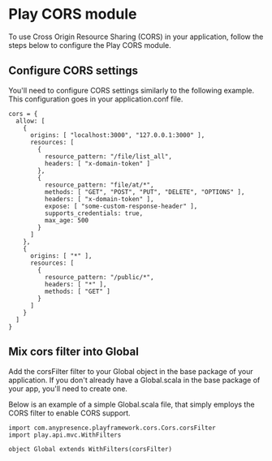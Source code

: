 # Play CORS module

To use Cross Origin Resource Sharing (CORS) in your application, follow the steps below to configure the Play CORS module.

## Configure CORS settings

You'll need to configure CORS settings similarly to the following example.  This configuration goes in your application.conf file.

    cors = {
      allow: [ 
        {
          origins: [ "localhost:3000", "127.0.0.1:3000" ],
          resources: [
            {
              resource_pattern: "/file/list_all",
              headers: [ "x-domain-token" ]
            },
            {
              resource_pattern: "file/at/*",
              methods: [ "GET", "POST", "PUT", "DELETE", "OPTIONS" ],
              headers: [ "x-domain-token" ],
              expose: [ "some-custom-response-header" ],
              supports_credentials: true,
              max_age: 500
            }
          ]
        }, 
        {
          origins: [ "*" ],
          resources: [
            {
              resource_pattern: "/public/*", 
              headers: [ "*" ],
              methods: [ "GET" ]
            }
          ]
        }
      ]
    }

## Mix cors filter into Global

Add the corsFilter filter to your Global object in the base package of your application. If you don't already have a Global.scala in the base package of your app, you'll need to create one.

Below is an example of a simple Global.scala file, that simply employs the CORS filter to enable CORS support.

    import com.anypresence.playframework.cors.Cors.corsFilter
    import play.api.mvc.WithFilters

    object Global extends WithFilters(corsFilter) 
